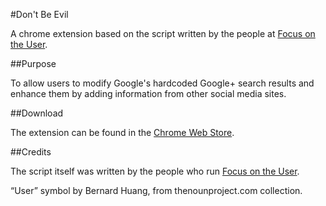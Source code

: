 #Don't Be Evil

A chrome extension based on the script written by the people at [Focus on the User](http://www.focusontheuser.org).

##Purpose

To allow users to modify Google's hardcoded Google+ search results and enhance them by adding information from other social media sites. 

##Download

The extension can be found in the [Chrome Web Store](https://chrome.google.com/webstore/detail/kniakpjcicjhlkamganbemgdcoicnikp?hl=en-US&gl=US).

##Credits

The script itself was written by the people who run [Focus on the User](http://www.focusontheuser.org).

“User” symbol by Bernard Huang, from thenounproject.com collection.
